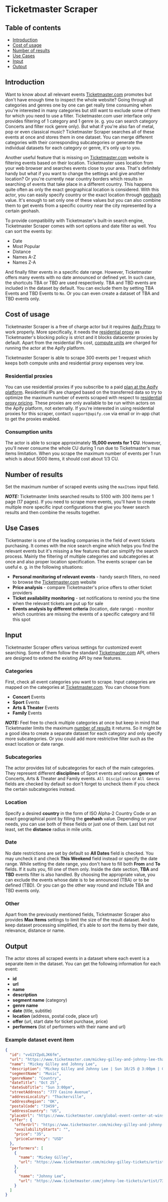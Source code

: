 # Ticketmaster Scraper

## Table of contents

<!-- toc start -->

- [Introduction](#introduction)
- [Cost of usage](#costOfUsage)
- [Number of results](#numberOfResults)
- [Use Cases](#useCases)
- [Input](#input)
- [Output](#output)

<!-- toc end -->

<div id='introduction'/>

## Introduction

Want to know about all relevant events [Ticketmaster.com](https://www.ticketmaster.com/) promotes but don't have enough time to inspect the whole website? Going through all categories and genres one by one can get really time consuming when you're interested in many categories but still want to exclude some of them for which you need to use a filter. Ticketmaster.com user interface only provides filtering of 1 category and 1 genre (e. g. you can search category Concerts and filter rock genre only). But what if you're also fan of metal, pop or even classical music? Ticketmaster Scraper searches all of these events at once and stores them in one dataset. You can merge different categories with their corresponding subcategories or generate the individual datasets for each category or genre, it's only up to you.

Another useful feature that is missing on [Ticketmaster.com](https://www.ticketmaster.com/) website is filtering events based on their location. Ticketmaster uses location from your web browser and searches events close to your area. That's definitely handy but what if you want to change the settings and give another location? Or you're currently near country borders which results in searching of events that take place in a different country. This happens quite often as only the exact geographical location is considered. With this actor, you can easily specify country or the exact location through [geohash](https://www.movable-type.co.uk/scripts/geohash.html) value. It's enough to set only one of these values but you can also combine them to get events from a specific country near the city represented by a certain geohash.

To provide compatibility with Ticketmaster's built-in search engine, Ticketmaster Scraper comes with sort options and date filter as well. You can sort the events by:

- Date
- Most Popular
- Distance
- Names A-Z
- Names Z-A

And finally filter events in a specific date range. However, Ticketmaster offers many events with no date announced or defined yet. In such case, the shortcuts TBA or TBD are used respectively. TBA and TBD events are included in the dataset by default. You can exclude them by setting TBA Events and TBD Events to `No`. Or you can even create a dataset of TBA and TBD events only.

<div id='costOfUsage'/>

## Cost of usage

Ticketmaster Scraper is a free of charge actor but it requires [Apify Proxy](https://apify.com/proxy) to work properly. More specifically, it needs the [residential proxy](https://apify.com/pricing/proxy) as Ticketmaster's blocking policy is strict and it blocks datacenter proxies by default. Apart from the residential IPs cost, [compute units](https://apify.com/pricing/actors) are charged for running the actor at the Apify platform.

Ticketmaster Scraper is able to scrape 300 events per 1 request which keeps both compute units and residential proxy expenses very low.

### Residential proxies

You can use residential proxies if you subscribe to a paid [plan at the Apify platform](https://apify.com/pricing). Residential IPs are charged based on the transferred data so try to optimize the maximum number of events scraped with respect to [residential proxy pricing](https://apify.com/proxy?pricing=residential-ip#pricing). These proxies are only available to be run within actors on the Apify platform, not externally. If you're interested in using residential proxies for this scraper, contact `support@apify.com` via email or in-app chat to get the proxies enabled.

### Consumption units

The actor is able to scrape approximately **15,000 events for 1 CU**. However, you'll never consume the whole CU during 1 run due to Ticketmaster's max items limitation. When you scrape the maximum number of events per 1 run which is about 5000 items, it should cost about 1/3 CU.

<div id='numberOfResults'/>

## Number of results

Set the maximum number of scraped events using the `maxItems` input field. 

**_NOTE:_**  Ticketmaster limits searched results to 5100 with 300 items per 1 page (17 pages). If you need to scrape more events, you'll have to create multiple more specific input configurations that give you fewer search results and then combine the results together.

<div id='useCases'/>

## Use Cases <a name="useCases"></a>

Ticketmaster is one of the leading companies in the field of event tickets purchasing. It comes with the nice search engine which helps you find the relevant events but it's missing a few features that can simplify the search process. Mainly the filtering of multiple categories and subcategories at once and also proper location specification. The events scraper can be useful e. g. in the following situations:

- **Personal monitoring of relevant events** - handy search filters, no need to browse the [Ticketmaster.com](https://www.ticketmaster.com/) website
- **Price analysis** - compare Ticketmaster's price offers to other ticket providers
- **Ticket availability monitoring** - set notifications to remind you the time when the relevant tickets are put up for sale
- **Events analysis by different criteria** (location, date range) - monitor which countries are missing the events of a specific category and fill this spot

<div id='input'/>

## Input

Ticketmaster Scraper offers various settings for customized event searching. Some of them follow the standard [Ticketmaster.com](https://www.ticketmaster.com/) API, others are designed to extend the existing API by new features.

### Categories

First, check all event categories you want to scrape. Input categories are mapped on the categories at [Ticketmaster.com](https://www.ticketmaster.com/). You can choose from:

- **Concert** Events
- **Sport** Events
- **Arts & Theater** Events
- **Family** Events

**_NOTE:_**  Feel free to check multiple categories at once but keep in mind that Ticketmaster limits the maximum [number of results](#numberOfResults) it returns. So it might be a good idea to create a separate dataset for each category and only specify more subcategories. Or you could add more restrictive filter such as the exact location or date range.

### Subcategories

The actor provides list of subcategories for each of the main categories. They represent different **disciplines** of Sport events and various **genres** of Concerts, Arts & Theater and Family events. `All Disciplines` or `All Genres` fields are checked by default so don't forget to uncheck them if you check the certain subcategories instead.

### Location

Specify a desired **country** in the form of ISO Alpha-2 Country Code or an exact geographical point by filling the **geohash** value. Depending on your needs, you can use both of these fields or just one of them. Last but not least, set the **distance** radius in mile units.

### Date

No date restrictions are set by default so **All Dates** field is checked. You may uncheck it and check **This Weekend** field instead or specify the date range. While setting the date range, you don't have to fill both **From** and **To** fields. If it suits you, fill one of them only. Inside the date section, **TBA** and **TBD** events filter is also handled. By choosing the appropriate value, you can exclude the events whose date is to be announced (TBA) or to be defined (TBD). Or you can go the other way round and include TBA and TBD events only. 

### Other

Apart from the previously mentioned fields, Ticketmaster Scraper also provides **Max Items** settings to limit the size of the result dataset. And to keep dataset processing simplified, it's able to sort the items by their date, relevance, distance or name.

<div id='output'/>

## Output

The actor stores all scraped events in a dataset where each event is a separate item in the dataset. You can get the following information for each event:

- **id**
- **url**
- **name**
- **description**
- **segment name** (category)
- **genre name**
- **date** (title, subtitle)
- **location** (address, postal code, place url)
- **offer** (url, start date for ticket purchase, price)
- **performers** (list of performers with their name and url)

### Example dataset event item

```json
{
  "id": "vvG1YZpdLJK6fm",
  "url": "https://www.ticketmaster.com/mickey-gilley-and-johnny-lee-thackerville-oklahoma-10-25-2020/event/0C005837E64C752E",
  "name": "Mickey Gilley and Johnny Lee",
  "description": "Mickey Gilley and Johnny Lee | Sun 10/25 @ 3:00pm | Global Event Center at WinStar World Casino and Resort, Thackerville, OK",
  "segmentName": "Music",
  "genreName": "Country",
  "dateTitle": "Oct 25",
  "dateSubTitle": "Sun 3:00pm",
  "streetAddress": "777 Casino Avenue",
  "addressLocality": "Thackerville",
  "addressRegion": "OK",
  "postalCode": "73459",
  "addressCountry": "US",
  "placeUrl": "https://www.ticketmaster.com/global-event-center-at-winstar-world-casino-and-resort-tickets-thackerville/venue/99186",
  "offer": {
    "offerUrl": "https://www.ticketmaster.com/mickey-gilley-and-johnny-lee-thackerville-oklahoma-10-25-2020/event/0C005837E64C752E",
    "availabilityStarts": "",
    "price": "35",
    "priceCurrency": "USD"
  },
  "performers": [
    {
      "name": "Mickey Gilley",
      "url": "https://www.ticketmaster.com/mickey-gilley-tickets/artist/732778"
    },
    {
      "name": "Johnny Lee",
      "url": "https://www.ticketmaster.com/johnny-lee-tickets/artist/732830"
    }
  ]
}
```

